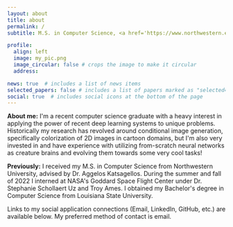 ```yaml
---
layout: about
title: about
permalink: /
subtitle: M.S. in Computer Science, <a href='https://www.northwestern.edu/'>Northwestern University</a>

profile:
  align: left
  image: my_pic.png
  image_circular: false # crops the image to make it circular
  address:

news: true  # includes a list of news items
selected_papers: false # includes a list of papers marked as "selected={true}"
social: true  # includes social icons at the bottom of the page
---
```


<b>About me:</b> I'm a recent computer science graduate with a heavy interest in applying the power of recent deep learning systems to unique problems. Historically my research has revolved around conditional image generation, specifically colorization of 2D images in cartoon domains, but I'm also very invested in and have experience with utilizing from-scratch neural networks as creature brains and evolving them towards some very cool tasks!

<b>Previously:</b> 
I received my M.S. in Computer Science from Northwestern University, advised by Dr. Aggelos Katsagellos. During the summer and fall of 2022 I interned at NASA's Goddard Space Flight Center under Dr. Stephanie Schollaert Uz and Troy Ames. I obtained my Bachelor's degree in Computer Science from Louisiana State University.

Links to my social application connections (Email, LinkedIn, GitHub, etc.) are available below. My preferred method of contact is email.

